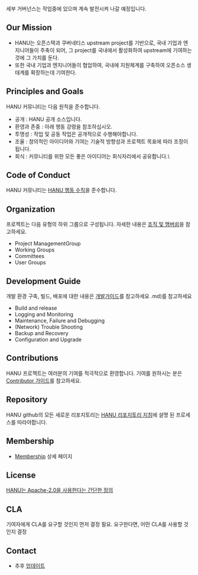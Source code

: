세부 거버넌스는 작업중에 있으며 계속 발전시켜 나갈 예정입니다.

## Our Mission 
- HANU는 오픈스택과 쿠버네티스 upstream project를 기반으로, 국내 기업과 엔지니어들이 주축이 되어, 그 project를 국내에서 활성화하여 upstream에 기여하는것에 그 가치를 둔다.
- 또한 국내 기업과 엔지니어들이 협업하여, 국내에 지원체계를 구축하여 오픈소스  생태계를 확장하는데 기여한다. 

## Principles and Goals
HANU 커뮤니티는 다음 원칙을 준수합니다.
* 공개 : HANU 공개 소스입니다.
* 환영과 존중 : 아래 행동 강령을 참조하십시오.
* 투명성 : 작업 및 공동 작업은 공개적으로 수행해야합니다.
* 조율 : 창의적인 아이디어와 기여는 기술적 방향성과 프로젝트 목표에 따라 조정이 됩니다.
* 회식 : 커뮤니티를 위한 모든 좋은 아이디어는 회식자리에서 공유합니다.\

## Code of Conduct

HANU 커뮤니티는 [HANU 행동 수칙](../code-of-conduct.md)을 준수합니다.

## Organization

프로젝트는 다음 유형의 하위 그룹으로 구성됩니다.
자세한 내용은  [조직 및 맴버쉽](membership.md)을 참고하세요.
* Project ManagementGroup
* Working Groups
* Committees
* User Groups

## Development Guide 
개발 환경 구축, 빌드, 배포에 대한 내용은 [개발가이드](../developing/README.md)를 참고하세요
.md)를 참고하세요
   - Build and release
   - Logging and Monitoring 
   - Maintenance, Failure and Debugging 
   - (Network) Trouble Shooting 
   - Backup and Recovery 
   - Configuration and Upgrade 
   

##  Contributions
HANU 프로젝트는 여러분의 기여를 적극적으로 환영합니다. 기여를 원하시는 분은 [Contributor 가이드](contributing.md)를 참고하세요. 


## Repository 
HANU github의 모든 새로운 리포지토리는 [HANU 리포지토리 지침](../developing/repository.md)에 설명 된 프로세스를 따라야합니다. 

## Membership
* [Membership](membership.md) 상세 페이지 

## License 
[HANU는 Apache-2.0을 사용한다는 간단한 정의](licencing-requirement.md)

## CLA 
기여자에게 CLA를 요구할 것인지 먼저 결정 필요. 요구한다면, 어떤 CLA를 사용할 것인지 결정

## Contact
   - 추후 [업데이트](Contact.md)
